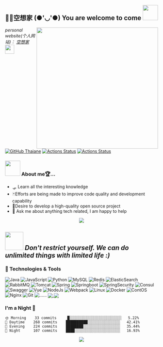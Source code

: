 <h2> 🐱‍👓空想家 (●'◡'●) You are welcome to come <img src="https://media.giphy.com/media/mGcNjsfWAjY5AEZNw6/giphy.gif" width="50"></h2>
<img align='right' src="https://github.com/HyunCafe/HyunCafe/raw/main/assests/loficity.gif" width="400">
<p><em>personal website(个人网站)： <a href="https://wql.luoqin.ltd/">空想家</a><img src="https://media.giphy.com/media/fYSnHlufseco8Fh93Z/giphy.gif" width="30">
</em></p>


[![GitHub Thaiane](https://img.shields.io/github/followers/WQL-KXJ?label=follow&style=social)](https://github.com/WQL-KXJ)
[![Actions Status](https://github.com/guilyx/guilyx/workflows/wakatime-stats/badge.svg)](https://github.com/WQL-KXJ/WQL-KXJ/actions)
[![Actions Status](https://github.com/guilyx/guilyx/workflows/update-gh-activity/badge.svg)](https://github.com/WQL-KXJ/WQL-KXJ/actions)

### <img src="https://media.giphy.com/media/VgCDAzcKvsR6OM0uWg/giphy.gif" width="50"> About me🏆...  
- 🛷 Learn all the interesting knowledge
- 🃏Efforts are being made to improve code quality and development capability
- 🧿Desire to develop a high-quality open source project
- 💬 Ask me about anything tech related, I am happy to help

<p align="center">
  <img alig src="https://github-profile-trophy.vercel.app/?username=WQL-KXJ&column=6&rank=SSS,SS,S,AAA,AA,A,B,C" />
</p>

<img src="https://media.giphy.com/media/LnQjpWaON8nhr21vNW/giphy.gif" width="60"> <em><b>Don't restrict yourself. We can do unlimited things with limited life
</b> :)</em>
---
### 🔧 Technologies & Tools
![Java](https://img.shields.io/badge/-Java-192133?style=flat-square&logo=CoffeeScript&logoColor=white)
![JavaScript](https://img.shields.io/badge/-JavaScript-192133?style=flat-square&logo=JavaScript&logoColor=white)
![Python](https://img.shields.io/badge/-Python-192133?style=flat-square&logo=python&logoColor=white)
![MySQL](https://img.shields.io/badge/-MySQL-192133?style=flat-square&logo=mysql&logoColor=white)
![Redis](https://img.shields.io/badge/-Redis-192133?style=flat-square&logo=redis&logoColor=white)
![ElasticSearch](https://img.shields.io/badge/-ElasticSearch-192133?style=flat-square&logo=ElasticSearch&logoColor=white)
![RabbitMQ](https://img.shields.io/badge/-RabbitMQ-192133?style=flat-square&logo=RabbitMQ&logoColor=white)
![Tomcat](https://img.shields.io/badge/-Tomcat-192133?style=flat-square&logo=Apache%20Tomcat&logoColor=white)
![Spring](https://img.shields.io/badge/-Spring-192133?style=flat-square&logo=Spring&logoColor=white)
![Springboot](https://img.shields.io/badge/-Springboot-192133?style=flat-square&logo=Springboot&logoColor=white)
![SpringSecurity](https://img.shields.io/badge/-SpringSecurity-192133?style=flat-square&logo=SpringSecurity&logoColor=white)
![Consul](https://img.shields.io/badge/-Consul-192133?style=flat-square&logo=consul&logoColor=white)
![Swagger](https://img.shields.io/badge/-Swagger-192133?style=flat-square&logo=Swagger&logoColor=white)
![Vue](https://img.shields.io/badge/-Vue-192133?style=flat-square&logo=vue.js&logoColor=white)
![NodeJs](https://img.shields.io/badge/-NodeJs-192133?style=flat-square&logo=Node.js&logoColor=white)
![Webpack](https://img.shields.io/badge/-Webpack-192133?style=flat-square&logo=webpack&logoColor=white)
![Linux](https://img.shields.io/badge/-Linux-192133?style=flat-square&logo=Linux&logoColor=white)
![Docker](https://img.shields.io/badge/-Docker-192133?style=flat-square&logo=Docker&logoColor=white)
![ContOS](https://img.shields.io/badge/-ContOS-192133?style=flat-square&logo=centos&logoColor=white)
![Nginx](https://img.shields.io/badge/-Nginx-192133?style=flat-square&logo=nginx&logoColor=white)
![Git](https://img.shields.io/badge/-Git-192133?style=flat-square&logo=git&logoColor=white)
![......](https://img.shields.io/badge/-......-192133?style=flat-square&logo=...&logoColor=white)
<a href="https://github.com/anuraghazra/github-readme-stats">
  <img align="center" src="https://github-readme-stats.vercel.app/api?username=WQL-KXJ&count_private=true&show_icons=true&theme=radical" />
</a>
<a href="https://github.com/anuraghazra/github-readme-stats">
  <img align="center" src="https://github-readme-stats.vercel.app/api/top-langs/?username=WQL-KXJ&langs_count=8&theme=radical&count_private=true&layout=compact&hide=javascript,html,css,CoffeeScript&card_width=280" />
</a>

### I'm a Night 🦉

```text
🌞 Morning    33 commits     █░░░░░░░░░░░░░░░░░░░░░░░░   5.22% 
🌆 Daytime    268 commits    ██████████░░░░░░░░░░░░░░░   42.41% 
🌃 Evening    224 commits    ████████░░░░░░░░░░░░░░░░░   35.44% 
🌙 Night      107 commits    ████░░░░░░░░░░░░░░░░░░░░░   16.93%
```

<p align="center">
  <img src="https://capsule-render.vercel.app/api?type=waving&color=gradient&height=60&section=footer"/>
</p>
